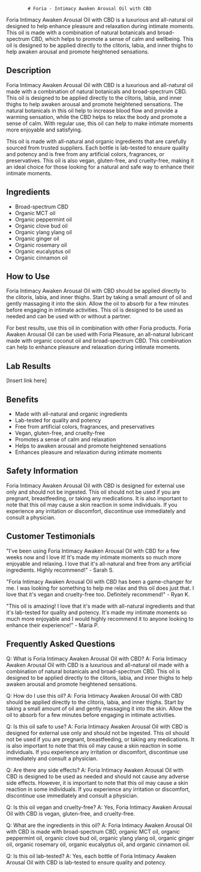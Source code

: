 
            # Foria - Intimacy Awaken Arousal Oil with CBD

Foria Intimacy Awaken Arousal Oil with CBD is a luxurious and all-natural oil designed to help enhance pleasure and relaxation during intimate moments. This oil is made with a combination of natural botanicals and broad-spectrum CBD, which helps to promote a sense of calm and wellbeing. This oil is designed to be applied directly to the clitoris, labia, and inner thighs to help awaken arousal and promote heightened sensations.

## Description
Foria Intimacy Awaken Arousal Oil with CBD is a luxurious and all-natural oil made with a combination of natural botanicals and broad-spectrum CBD. This oil is designed to be applied directly to the clitoris, labia, and inner thighs to help awaken arousal and promote heightened sensations. The natural botanicals in this oil help to increase blood flow and provide a warming sensation, while the CBD helps to relax the body and promote a sense of calm. With regular use, this oil can help to make intimate moments more enjoyable and satisfying.

This oil is made with all-natural and organic ingredients that are carefully sourced from trusted suppliers. Each bottle is lab-tested to ensure quality and potency and is free from any artificial colors, fragrances, or preservatives. This oil is also vegan, gluten-free, and cruelty-free, making it an ideal choice for those looking for a natural and safe way to enhance their intimate moments.

## Ingredients
- Broad-spectrum CBD
- Organic MCT oil
- Organic peppermint oil
- Organic clove bud oil
- Organic ylang ylang oil
- Organic ginger oil
- Organic rosemary oil
- Organic eucalyptus oil
- Organic cinnamon oil

## How to Use
Foria Intimacy Awaken Arousal Oil with CBD should be applied directly to the clitoris, labia, and inner thighs. Start by taking a small amount of oil and gently massaging it into the skin. Allow the oil to absorb for a few minutes before engaging in intimate activities. This oil is designed to be used as needed and can be used with or without a partner.

For best results, use this oil in combination with other Foria products. Foria Awaken Arousal Oil can be used with Foria Pleasure, an all-natural lubricant made with organic coconut oil and broad-spectrum CBD. This combination can help to enhance pleasure and relaxation during intimate moments.

## Lab Results
[Insert link here]

## Benefits
- Made with all-natural and organic ingredients
- Lab-tested for quality and potency
- Free from artificial colors, fragrances, and preservatives
- Vegan, gluten-free, and cruelty-free
- Promotes a sense of calm and relaxation
- Helps to awaken arousal and promote heightened sensations
- Enhances pleasure and relaxation during intimate moments

## Safety Information
Foria Intimacy Awaken Arousal Oil with CBD is designed for external use only and should not be ingested. This oil should not be used if you are pregnant, breastfeeding, or taking any medications. It is also important to note that this oil may cause a skin reaction in some individuals. If you experience any irritation or discomfort, discontinue use immediately and consult a physician.

## Customer Testimonials
"I've been using Foria Intimacy Awaken Arousal Oil with CBD for a few weeks now and I love it! It's made my intimate moments so much more enjoyable and relaxing. I love that it's all-natural and free from any artificial ingredients. Highly recommend!" - Sarah S.

"Foria Intimacy Awaken Arousal Oil with CBD has been a game-changer for me. I was looking for something to help me relax and this oil does just that. I love that it's vegan and cruelty-free too. Definitely recommend!" - Ryan K.

"This oil is amazing! I love that it's made with all-natural ingredients and that it's lab-tested for quality and potency. It's made my intimate moments so much more enjoyable and I would highly recommend it to anyone looking to enhance their experience!" - Maria P.

## Frequently Asked Questions
Q: What is Foria Intimacy Awaken Arousal Oil with CBD?
A: Foria Intimacy Awaken Arousal Oil with CBD is a luxurious and all-natural oil made with a combination of natural botanicals and broad-spectrum CBD. This oil is designed to be applied directly to the clitoris, labia, and inner thighs to help awaken arousal and promote heightened sensations.

Q: How do I use this oil?
A: Foria Intimacy Awaken Arousal Oil with CBD should be applied directly to the clitoris, labia, and inner thighs. Start by taking a small amount of oil and gently massaging it into the skin. Allow the oil to absorb for a few minutes before engaging in intimate activities.

Q: Is this oil safe to use?
A: Foria Intimacy Awaken Arousal Oil with CBD is designed for external use only and should not be ingested. This oil should not be used if you are pregnant, breastfeeding, or taking any medications. It is also important to note that this oil may cause a skin reaction in some individuals. If you experience any irritation or discomfort, discontinue use immediately and consult a physician.

Q: Are there any side effects?
A: Foria Intimacy Awaken Arousal Oil with CBD is designed to be used as needed and should not cause any adverse side effects. However, it is important to note that this oil may cause a skin reaction in some individuals. If you experience any irritation or discomfort, discontinue use immediately and consult a physician.

Q: Is this oil vegan and cruelty-free?
A: Yes, Foria Intimacy Awaken Arousal Oil with CBD is vegan, gluten-free, and cruelty-free.

Q: What are the ingredients in this oil?
A: Foria Intimacy Awaken Arousal Oil with CBD is made with broad-spectrum CBD, organic MCT oil, organic peppermint oil, organic clove bud oil, organic ylang ylang oil, organic ginger oil, organic rosemary oil, organic eucalyptus oil, and organic cinnamon oil.

Q: Is this oil lab-tested?
A: Yes, each bottle of Foria Intimacy Awaken Arousal Oil with CBD is lab-tested to ensure quality and potency.